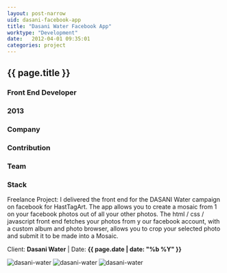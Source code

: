 ```yaml
---
layout: post-narrow
uid: dasani-facebook-app
title: "Dasani Water Facebook App"
worktype: "Development"
date:   2012-04-01 09:35:01
categories: project
---
```


<div class="project-description">
  <div class="row clearfix">
    <div class="col">
      <h2 class="project-title">{{ page.title }}</h2>
      <h3>Front End Developer</h3>
      <h3>2013</h3>
    </div>
    <div class="col">
      <h3>
        Company
      </h3>
      <p>
      </p>
    </div>
    <div class="col">
      <h3>Contribution</h3>
    </div>
    <div class="col">
      <h3>Team</h3>
      <p>
      </p>
      <h3>Stack</h3>
      <p>
      </p>
    </div>
  </div>
</div>

<p>
	Freelance Project: I delivered the front end for the DASANI Water campaign on facebook for HastTagArt. The app allows you to create a mosaic from 1 on your facebook photos out of all your other photos. The html / css / javascript front end fetches your photos from y our facebook account, with a custom album and photo browser, allows you to crop your selected photo and submit it to be made into a Mosaic.
</p>

<p class="meta">Client: <strong>Dasani Water</strong> | Date: <strong>{{ page.date | date: "%b %Y" }}</strong> </p>

<div class="showcase">
	<img src="/img/dasani-facebook-app/dasani-water-1.jpg" alt="dasani-water">
	<img src="/img/dasani-facebook-app/dasani-water-2.jpg" alt="dasani-water">
	<img src="/img/dasani-facebook-app/dasani-water-3.jpg" alt="dasani-water">
</div>